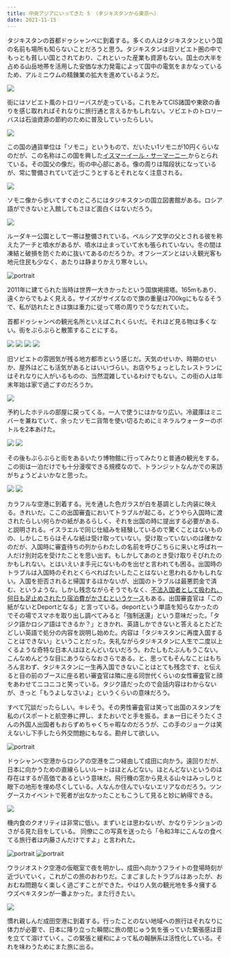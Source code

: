 ```yaml
---
title: 中央アジアにいってきた 5 （タジキスタンから東京へ）
date: 2021-11-15
---
```


タジキスタンの首都ドゥシャンベに到着する。多くの人はタジキスタンという国の名前も場所も知らないことだろうと思う。タジキスタンは旧ソビエト圏の中でもっとも貧しい国とされており、これといった産業も資源もない。国土の大半を占める山岳地帯を活用した安価な水力発電によって国中の電気をまかなっているため、アルミニウムの精錬業の拡大を進めているようだ。

![](https://photos.smugmug.com/photos/i-nT9Xf6f/0/X4/i-nT9Xf6f-X4.jpg)

街にはソビエト風のトロリーバスが走っている。これをみてCIS諸国や東欧の香りを感じ取れればそれなりに旅行通と言えるかもしれない。ソビエトのトロリーバスは石油資源の節約のために普及していったらしい。

![](https://photos.smugmug.com/photos/i-KQjhK5c/0/X4/i-KQjhK5c-X4.jpg)

この国の通貨単位は「ソモニ」というもので、だいたい1ソモニが10円くらいなのだが、この名称はこの国を興した[イスマーイール・サーマーニー ](https://ja.wikipedia.org/wiki/%E3%82%A4%E3%82%B9%E3%83%9E%E3%83%BC%E3%82%A4%E3%83%BC%E3%83%AB%E3%83%BB%E3%82%B5%E3%83%BC%E3%83%9E%E3%83%BC%E3%83%8B%E3%83%BC)からとられている。その国父の像だ。街の中心部にある。像の周りは階段状になっているが、常に警備されていて近づこうとするとそれとなく注意される。

![](https://photos.smugmug.com/photos/i-KspRPng/0/X4/i-KspRPng-X4.jpg)

ソモニ像から歩いてすぐのところにはタジキスタンの国立図書館がある。ロシア語ができないと入館してもさほど面白くはないだろう。

![](https://photos.smugmug.com/photos/i-6gr25bV/0/X4/i-6gr25bV-X4.jpg)

ルーダキー公園として一帯は整備されている。ペルシア文学の父とされる彼を称えたアーチと噴水があるが、噴水は止まっていて水も張られていない。冬の間は凍結と破損を防ぐために抜いてあるのだろうか。オフシーズンとはいえ観光客も地元住民も少なく、あたりは静まりかえり寒々しい。

![portrait](https://photos.smugmug.com/photos/i-N7zGCGb/0/X4/i-N7zGCGb-X4.jpg)

2011年に建てられた当時は世界一大きかったという国旗掲揚塔。165mもあり、遠くからでもよく見える。サイズがサイズなので旗の重量は700kgにもなるそうで、私が訪れたときは旗は重力に従って塔の周りでうなだれていた。

首都ドゥシャンベの観光名所といえばこれくらいだ。それほど見る物は多くない。街をぶらぶらと散策することにする。

![](https://photos.smugmug.com/photos/i-3LKGWkJ/0/X4/i-3LKGWkJ-X4.jpg)
![](https://photos.smugmug.com/photos/i-9M9FVkK/0/X4/i-9M9FVkK-X4.jpg)
![](https://photos.smugmug.com/photos/i-cTTSMbJ/0/X4/i-cTTSMbJ-X4.jpg)
![](https://photos.smugmug.com/photos/i-pm6zjQC/0/X4/i-pm6zjQC-X4.jpg)

旧ソビエトの雰囲気が残る地方都市という感じだ。天気のせいか、時期のせいか、屋外はどこも活気があるとはいいづらい。お店やちょっとしたレストランにはそれなりに人がいるものの、当然混雑しているわけでもない。この街の人は年末年始は家で過ごすのだろうか。

![](https://photos.smugmug.com/photos/i-mzHrbmC/0/X4/i-mzHrbmC-X4.jpg)

予約したホテルの部屋に戻ってくる。一人で使うにはかなり広い。冷蔵庫はミニバーを兼ねていて、余ったソモニ貨幣を使い切るためにミネラルウォーターのボトルを2本あけた。

![](https://photos.smugmug.com/photos/i-9cs3x9Q/0/X4/i-9cs3x9Q-X4.jpg)
![](https://photos.smugmug.com/photos/i-fbqmqpD/0/X4/i-fbqmqpD-X4.jpg)

その後もぶらぶらと街をあるいたり博物館に行ってみたりと普通の観光をする。この街は一泊だけでも十分漫喫できる規模なので、トランジットなんかでの来訪がちょうどよいかなと思った。

![](https://photos.smugmug.com/photos/i-k4ftM65/0/X4/i-k4ftM65-X4.jpg)
![](https://photos.smugmug.com/photos/i-HQMtJjf/0/X4/i-HQMtJjf-X4.jpg)

カラフルな空港に到着する。光を通した色ガラスが白を基調とした内装に映える。きれいだ。ここの出国審査においてトラブルが起こる。どうやら入国時に渡されたらしい何らかの紙があるらしく、それを出国の時に提出する必要がある、と説明される。イスラエルで同じ仕組みを経験しているので驚くことはないものの、しかしこちらはそんな紙は受け取っていない。受け取っていないのは確かなのだが、入国時に審査待ちの列からわたしの名前を呼びこちらに来いと呼ばれ一人だけ別対応を受けたことを思い出す。もしかしてあのとき受け取りそびれたのかもしれない。とはいえいま手元にないものを出せと言われても困る。出国時のトラブルは入国時のそれとくらべればたいしたことはないと思われるかもしれない。入国を拒否されると帰国するほかないが、出国のトラブルは最悪罰金で済む、というような。しかし残念ながらそうでもなく、[不法入国者として扱われ、何日も足止めされたり宿泊費がかさむというケース](https://www.pe.emb-japan.go.jp/itpr_ja/shutsunyukoku_chuui.html)もある。出国審査官は「この紙がないとDeportとなる」と言っている。deportという単語を知らなかったのでその場でスマホを取り出し調べてみると「強制送還」という意味だった。「タジク語かロシア語はできるか？」ときかれ、英語しかできないと答えるとたどたどしい英語で処分の内容を説明し始めた。内容は「タジキスタンに再度入国することはできない」ということだった。失礼ながらタジキスタンに人生で二度以上くるような奇特な日本人はほとんどいないだろう。わたしもたぶんもうこない。こんなめんどうな目にあうならなおさらである。と、思ってもそんなことはもちろん言わず、タジキスタンに一生再入国できないことはとても残念です、と伝えると目の前のブースに座る若い審査官は隣に座る同世代くらいの女性審査官と顔をあわせてニコニコと笑っている。タジク語だったので会話内容はわからないが、きっと「もうよしなさいよ」というくらいの意味だろう。

すべて冗談だったらしい。キレそう。その男性審査官は笑って出国のスタンプを私のパスポートと航空券に押し、またおいでと手を振る。まぁ一日にそうたくさんの外国人出国者もおらずめちゃくちゃ暇なのだろうが、この手のジョークは笑えないし下手したら外交問題にもなる。勘弁して欲しい。

![portrait](https://photos.smugmug.com/photos/i-bJzggd8/0/X4/i-bJzggd8-X4.jpg)

ドゥシャンベ空港からロシアの空港を二つ経由して成田に向かう。遠回りだが、日本に向かうための直線らしいルートはほとんどない。ほとんどないというのは存在はするが高価であるという意味だ。飛行機の窓から見える山々はみっしりと眼下の地形を埋め尽くしている。人なんか住んでいないエリアなのだろう。ツングースカイベントで死者が出なかったこともこうして見ると妙に納得できる。

![](https://photos.smugmug.com/photos/i-NX7MJM7/0/X4/i-NX7MJM7-X4.jpg)

機内食のクオリティは非常に低い。まずいとは思わないが、かなりテンションのさがる見た目をしている。
同僚にこの写真を送ったら「令和3年にこんなの食べてる旅行者は内藤さんだけですよ」と言われた。

![portrait](https://photos.smugmug.com/photos/i-K4Q2GBB/0/116a9000/X4/i-K4Q2GBB-X4.jpg)
![portrait](https://photos.smugmug.com/photos/i-pcS7TXK/0/X4/i-pcS7TXK-X4.jpg)

ウラジオストク空港の仮眠室で夜を明かし、成田へ向かうフライトの登場時刻が近づいていく。これがこの旅のおわりだ。こまごましたトラブルはあったが、おおむね問題なく楽しく過ごすことができた。やはり人気の観光地を多々擁するウズベキスタンが一番よかった。また行きたい。

![](https://photos.smugmug.com/photos/i-TSLP4ZW/0/X4/i-TSLP4ZW-X4.jpg)

慣れ親しんだ成田空港に到着する。行ったことのない地域への旅行はそれなりに体力が必要で、日本に降り立った瞬間に旅の間じゅう気を張っていた緊張感は音を立てて溶けていく。この緊張と緩和によって私の報酬系は活性化している。それを味わうためにまた旅に出る。
